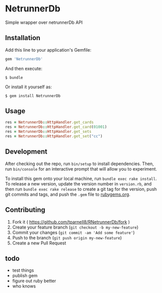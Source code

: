 # NetrunnerDb

Simple wrapper over netrunnerDb API

## Installation

Add this line to your application's Gemfile:

```ruby
gem 'NetrunnerDb'
```

And then execute:

    $ bundle

Or install it yourself as:

    $ gem install NetrunnerDb

## Usage

```ruby
res = NetrunnerDb::HttpHandler.get_cards
res = NetrunnerDb::HttpHandler.get_card(01001)
res = NetrunnerDb::HttpHandler.get_sets
res = NetrunnerDb::HttpHandler.get_set("cc")
```

## Development

After checking out the repo, run `bin/setup` to install dependencies. Then, run `bin/console` for an interactive prompt that will allow you to experiment.

To install this gem onto your local machine, run `bundle exec rake install`. To release a new version, update the version number in `version.rb`, and then run `bundle exec rake release` to create a git tag for the version, push git commits and tags, and push the `.gem` file to [rubygems.org](https://rubygems.org).

## Contributing

1. Fork it ( https://github.com/tparnell8/RNetrunnerDb/fork )
2. Create your feature branch (`git checkout -b my-new-feature`)
3. Commit your changes (`git commit -am 'Add some feature'`)
4. Push to the branch (`git push origin my-new-feature`)
5. Create a new Pull Request

## todo

* test things
* publish gem
* figure out ruby better
* who knows
